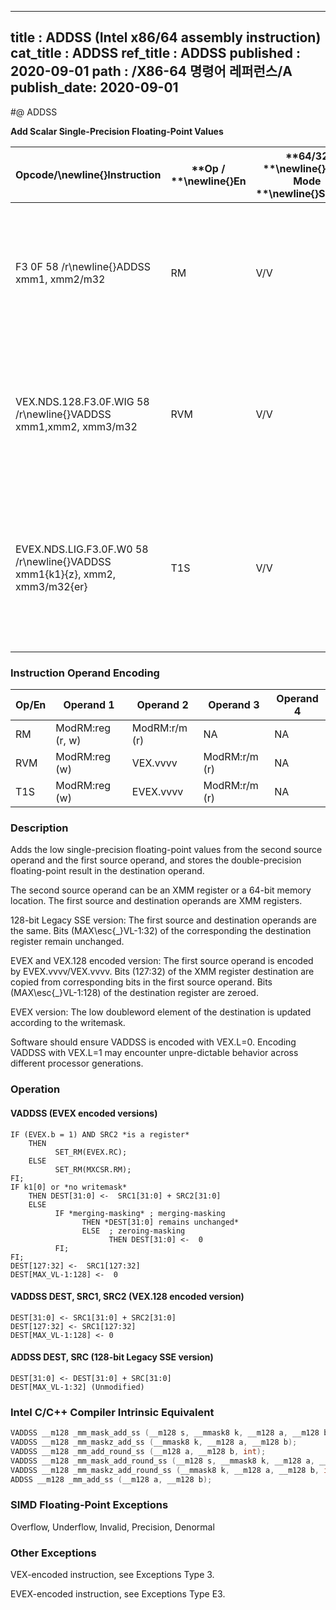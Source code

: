 ----------------------------
title : ADDSS (Intel x86/64 assembly instruction)
cat_title : ADDSS
ref_title : ADDSS
published : 2020-09-01
path : /X86-64 명령어 레퍼런스/A
publish_date: 2020-09-01
----------------------------
#@ ADDSS

**Add Scalar Single-Precision Floating-Point Values**

|**Opcode/**\newline{}**Instruction**|**Op / **\newline{}**En**|**64/32 **\newline{}**bit Mode **\newline{}**Support**|**CPUID **\newline{}**Feature **\newline{}**Flag**|**Description**|
|------------------------------------|-------------------------|------------------------------------------------------|--------------------------------------------------|---------------|
|F3 0F 58 /r\newline{}ADDSS xmm1, xmm2/m32|RM|V/V|SSE|Add the low single-precision floating-point value from xmm2/mem to xmm1 and store the result in xmm1.|
|VEX.NDS.128.F3.0F.WIG 58 /r\newline{}VADDSS xmm1,xmm2, xmm3/m32|RVM|V/V|AVX|Add the low single-precision floating-point value from xmm3/mem to xmm2 and store the result in xmm1.|
|EVEX.NDS.LIG.F3.0F.W0 58 /r\newline{}VADDSS xmm1{k1}{z}, xmm2, xmm3/m32{er}|T1S|V/V|AVX512F|Add the low single-precision floating-point value from xmm3/m32 to xmm2 and store the result in xmm1with writemask k1.|
### Instruction Operand Encoding


|Op/En|Operand 1|Operand 2|Operand 3|Operand 4|
|-----|---------|---------|---------|---------|
|RM|ModRM:reg (r, w)|ModRM:r/m (r)|NA|NA|
|RVM|ModRM:reg (w)|VEX.vvvv|ModRM:r/m (r)|NA|
|T1S|ModRM:reg (w)|EVEX.vvvv|ModRM:r/m (r)|NA|
### Description


Adds the low single-precision floating-point values from the second source operand and the first source operand, and stores the double-precision floating-point result in the destination operand.

The second source operand can be an XMM register or a 64-bit memory location. The first source and destination operands are XMM registers. 

128-bit Legacy SSE version: The first source and destination operands are the same. Bits (MAX\esc{_}VL-1:32) of the corresponding the destination register remain unchanged.

EVEX and VEX.128 encoded version: The first source operand is encoded by EVEX.vvvv/VEX.vvvv. Bits (127:32) of the XMM register destination are copied from corresponding bits in the first source operand. Bits (MAX\esc{_}VL-1:128) of the destination register are zeroed.

EVEX version: The low doubleword element of the destination is updated according to the writemask.

Software should ensure VADDSS is encoded with VEX.L=0. Encoding VADDSS with VEX.L=1 may encounter unpre-dictable behavior across different processor generations.


### Operation
#### VADDSS (EVEX encoded versions)
```info-verb
IF (EVEX.b = 1) AND SRC2 *is a register*
    THEN
          SET_RM(EVEX.RC);
    ELSE 
          SET_RM(MXCSR.RM);
FI;
IF k1[0] or *no writemask*
    THEN DEST[31:0] <-  SRC1[31:0] + SRC2[31:0]
    ELSE 
          IF *merging-masking* ; merging-masking
                THEN *DEST[31:0] remains unchanged*
                ELSE  ; zeroing-masking
                      THEN DEST[31:0] <-  0
          FI;
FI;
DEST[127:32] <-  SRC1[127:32]
DEST[MAX_VL-1:128] <-  0
```
#### VADDSS DEST, SRC1, SRC2 (VEX.128 encoded version)
```info-verb
DEST[31:0] <- SRC1[31:0] + SRC2[31:0]
DEST[127:32] <- SRC1[127:32]
DEST[MAX_VL-1:128] <- 0
```
#### ADDSS DEST, SRC (128-bit Legacy SSE version)
```info-verb
DEST[31:0] <- DEST[31:0] + SRC[31:0]
DEST[MAX_VL-1:32] (Unmodified)
```

### Intel C/C++ Compiler Intrinsic Equivalent

```cpp
VADDSS __m128 _mm_mask_add_ss (__m128 s, __mmask8 k, __m128 a, __m128 b);
VADDSS __m128 _mm_maskz_add_ss (__mmask8 k, __m128 a, __m128 b);
VADDSS __m128 _mm_add_round_ss (__m128 a, __m128 b, int);
VADDSS __m128 _mm_mask_add_round_ss (__m128 s, __mmask8 k, __m128 a, __m128 b, int);
VADDSS __m128 _mm_maskz_add_round_ss (__mmask8 k, __m128 a, __m128 b, int);
ADDSS __m128 _mm_add_ss (__m128 a, __m128 b);
```
### SIMD Floating-Point Exceptions


Overflow, Underflow, Invalid, Precision, Denormal

### Other Exceptions


VEX-encoded instruction, see Exceptions Type 3.

EVEX-encoded instruction, see Exceptions Type E3.

